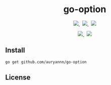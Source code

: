 
<div align="center">

# go-option

<!-- <img src="https://img.shields.io/github/v/release/auryannn/go-option?style=for-the-badge&label=release&labelColor=687589&color=7363ca"> -->
<!-- <img src="https://img.shields.io/badge/reference-go?style=for-the-badge&label=go&labelColor=687589&color=52a9bd"> -->

<p>
  <a href="https://github.com/auryannn/go-option/releases">
    <picture>
      <source media="(prefers-color-scheme: dark)" srcset="https://img.shields.io/github/v/release/auryannn/go-option?style=for-the-badge&label=release&labelColor=2d3643&color=525deb">
      <img src="https://img.shields.io/github/v/release/auryannn/go-option?style=for-the-badge&label=release&labelColor=687589&color=7363ca">
    </picture>
  </a>
  &nbsp;
  <a href="go.mod">
    <picture>
      <source media="(prefers-color-scheme: dark)" srcset="https://img.shields.io/github/go-mod/go-version/auryannn/go-option?style=for-the-badge&label=go&labelColor=2d3643&color=525ceb">
      <img src="https://img.shields.io/github/go-mod/go-version/auryannn/go-option?style=for-the-badge&label=go&labelColor=687589&color=7363ca">
    </picture>
  </a>
  &nbsp;
  <a href="https://pkg.go.dev/mod/github.com/auryannn/go-option">
    <picture>
      <source media="(prefers-color-scheme: dark)" srcset="https://img.shields.io/badge/reference-go?style=for-the-badge&label=go&labelColor=2d3643&color=007d9c">
      <img src="https://img.shields.io/badge/reference-go?style=for-the-badge&label=go&labelColor=687589&color=52a9bd">
    </picture>
  </a>
</p>

<p>
  <a href="https://github.com/auryannn/go-option/actions/workflows/ci.yml">
    <picture>
      <source media="(prefers-color-scheme: dark)" srcset="https://img.shields.io/github/actions/workflow/status/auryannn/go-option/ci.yml?style=for-the-badge&label=ci&labelColor=2d3643">
      <img src="https://img.shields.io/github/actions/workflow/status/auryannn/go-option/ci.yml?style=for-the-badge&label=ci&labelColor=687589">
    </picture>
  </a>
  &nbsp;
  <a href="https://codecov.io/gh/auryannn/go-option">
    <picture>
      <source media="(prefers-color-scheme: dark)" srcset="https://img.shields.io/codecov/c/github/auryannn/go-option?style=for-the-badge&label=coverage&labelColor=2d3643">
      <img src="https://img.shields.io/codecov/c/github/auryannn/go-option?style=for-the-badge&label=coverage&labelColor=687589">
    </picture>
  </a>
</p>

</div>

## Install

```shell
go get github.com/auryannn/go-option
```

## License

